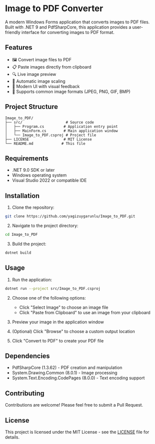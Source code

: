 # Image to PDF Converter

A modern Windows Forms application that converts images to PDF files. Built with .NET 9 and PdfSharpCore, this application provides a user-friendly interface for converting images to PDF format.

## Features

- 🖼️ Convert image files to PDF
- 📋 Paste images directly from clipboard
- 🔍 Live image preview
- 📐 Automatic image scaling
- 💫 Modern UI with visual feedback
- 🎨 Supports common image formats (JPEG, PNG, GIF, BMP)

## Project Structure

```
Image_to_PDF/
├── src/                    # Source code
│   ├── Program.cs         # Application entry point
│   ├── MainForm.cs        # Main application window
│   └── Image_to_PDF.csproj # Project file
├── LICENSE                # MIT License
└── README.md             # This file
```

## Requirements

- .NET 9.0 SDK or later
- Windows operating system
- Visual Studio 2022 or compatible IDE

## Installation

1. Clone the repository:
```bash
git clone https://github.com/yagizuygarunlu/Image_to_PDF.git
```

2. Navigate to the project directory:
```bash
cd Image_to_PDF
```

3. Build the project:
```bash
dotnet build
```

## Usage

1. Run the application:
```bash
dotnet run --project src/Image_to_PDF.csproj
```

2. Choose one of the following options:
   - Click "Select Image" to choose an image file
   - Click "Paste from Clipboard" to use an image from your clipboard

3. Preview your image in the application window

4. (Optional) Click "Browse" to choose a custom output location

5. Click "Convert to PDF" to create your PDF file

## Dependencies

- PdfSharpCore (1.3.62) - PDF creation and manipulation
- System.Drawing.Common (8.0.1) - Image processing
- System.Text.Encoding.CodePages (8.0.0) - Text encoding support

## Contributing

Contributions are welcome! Please feel free to submit a Pull Request.

## License

This project is licensed under the MIT License - see the [LICENSE](LICENSE) file for details. 